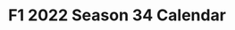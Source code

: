---
layout: calendar
title: F1 2022 Season 34 Calendar
permalink: /f1/s34/calendar
menu_title: F1 S34 Calendar
menu_icon: /assets/site-img/f1-48x48.png
menu_hide: true
menu_order: 4
calendars:
    - { name: 'S34 PC F1 Calendar', images: ['/assets/site-img/PSGL-S34-Calendar-PC-F1.jpg', '/assets/site-img/PSGL-S34-Calendar-9-13-PC-F1.jpg'], width: 1920, height: 1080 }
    - { name: 'S34 Regular Calendar PS & PC', images: ['/assets/site-img/PSGL-S34-Calendar-Regular.jpg', '/assets/site-img/PSGL-S34-Calendar-9-13-Main-Tiers.jpg'], width: 1920, height: 1080 }
---